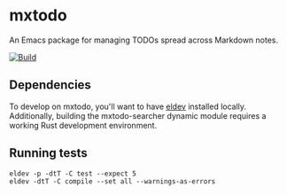# mxtodo

An Emacs package for managing TODOs spread across Markdown notes.

[![Build](https://github.com/rlvoyer/mxtodo/actions/workflows/ci.yml/badge.svg)](https://github.com/rlvoyer/mxtodo/actions/workflows/ci.yml)

## Dependencies

To develop on mxtodo, you'll want to have [eldev](https://github.com/doublep/eldev) installed locally.
Additionally, building the mxtodo-searcher dynamic module requires a working Rust development environment.

## Running tests

```shell
eldev -p -dtT -C test --expect 5
eldev -dtT -C compile --set all --warnings-as-errors
```
